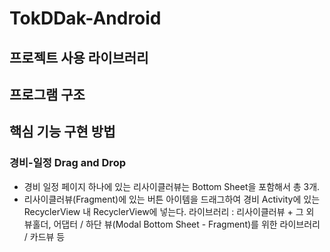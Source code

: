 # TokDDak-Android

## 프로젝트 사용 라이브러리

## 프로그램 구조

## 핵심 기능 구현 방법
### 경비-일정 Drag and Drop
* 경비 일정 페이지 하나에 있는 리사이클러뷰는 Bottom Sheet을 포함해서 총 3개.
* 리사이클러뷰(Fragment)에 있는 버튼 아이템을 드래그하여 경비 Activity에 있는 RecyclerView 내 RecyclerView에 넣는다.
라이브러리 : 리사이클러뷰 + 그 외 뷰홀더, 어댑터 / 하단 뷰(Modal Bottom Sheet - Fragment)를 위한 라이브러리 / 카드뷰 등
